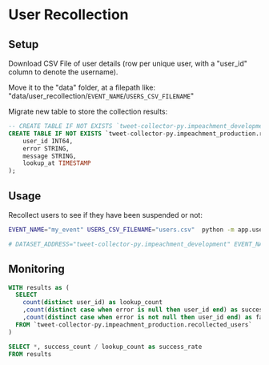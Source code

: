 # User Recollection


## Setup

Download CSV File of user details (row per unique user, with a "user_id" column to denote the username).

Move it to the "data" folder, at a filepath like: "data/user_recollection/`EVENT_NAME`/`USERS_CSV_FILENAME`"


Migrate new table to store the collection results:

```sql
-- CREATE TABLE IF NOT EXISTS `tweet-collector-py.impeachment_development.recollected_users` (
CREATE TABLE IF NOT EXISTS `tweet-collector-py.impeachment_production.recollected_users` (
    user_id INT64,
    error STRING,
    message STRING,
    lookup_at TIMESTAMP
);
```

## Usage

Recollect users to see if they have been suspended or not:

```sh
EVENT_NAME="my_event" USERS_CSV_FILENAME="users.csv"  python -m app.user_recollection.job

# DATASET_ADDRESS="tweet-collector-py.impeachment_development" EVENT_NAME="impeachment_2020" LIMIT=1000 python -m app.user_recollection.job
```

## Monitoring

```sql
WITH results as (
  SELECT
    count(distinct user_id) as lookup_count
    ,count(distinct case when error is null then user_id end) as success_count
    ,count(distinct case when error is not null then user_id end) as failure_count
  FROM `tweet-collector-py.impeachment_production.recollected_users`
)

SELECT *, success_count / lookup_count as success_rate
FROM results
```
